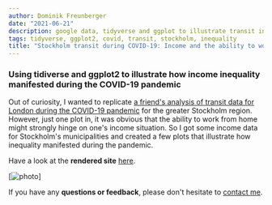 ```yaml
---
author: Dominik Freunberger
date: "2021-06-21"
description: google data, tidyverse and ggplot to illustrate transit in Stockholm
tags: tidyverse, ggplot2, covid, transit, stockholm, inequality
title: "Stockholm transit during COVID-19: Income and the ability to work from home"
---
```


### Using tidiverse and ggplot2 to illustrate how income inequality manifested during the COVID-19 pandemic

Out of curiosity, I wanted to replicate [a friend's analysis of transit data for London during the COVID-19 pandemic](https://inductivestep.github.io/Google-transit-London/) for the greater Stockholm region. However, just one plot in, it was obvious that the ability to work from home might strongly hinge on one's income situation. So I got some income data for Stockholm's municipalities and created a few plots that illustrate how inequality manifested during the pandemic.

Have a look at the __rendered site__ [here](https://dmnkfr.github.io/Stockholm_Movement/).

[![photo](projects/images/slussen.JPG)]

If you have any __questions or feedback__, please don't hesitate to [contact me](https://dmnkfr.netlify.app/).